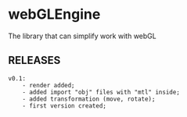 webGLEngine
===========
The library that can simplify work with webGL

RELEASES
--------
	v0.1:
		- render added;
		- added import "obj" files with "mtl" inside;
		- added transformation (move, rotate);
		- first version created;